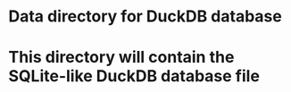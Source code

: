 # Data directory for DuckDB database
# This directory will contain the SQLite-like DuckDB database file
